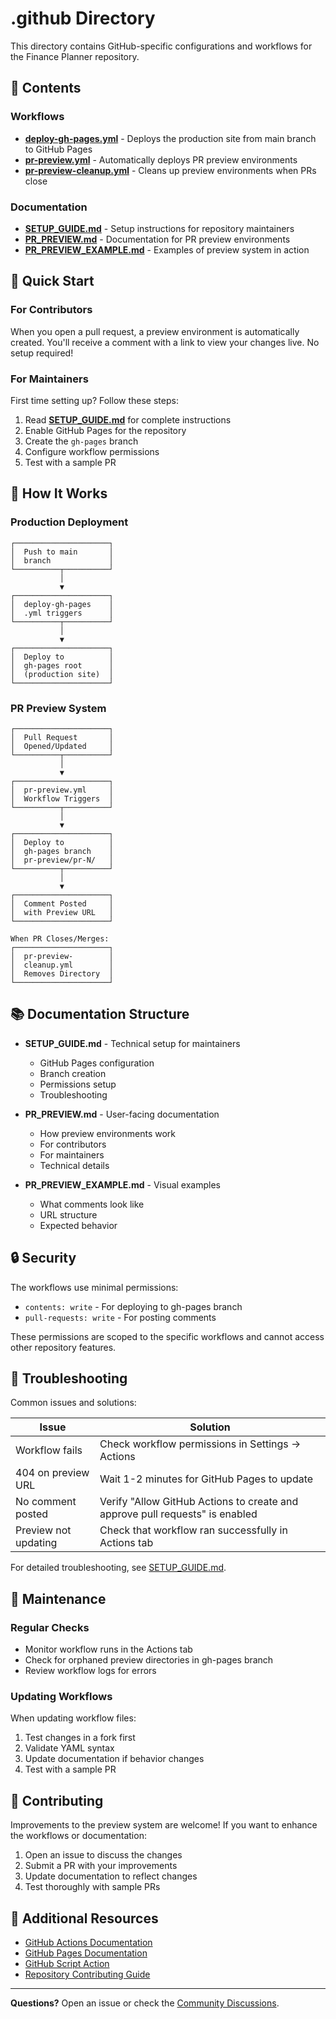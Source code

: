 # .github Directory

This directory contains GitHub-specific configurations and workflows for the Finance Planner repository.

## 📁 Contents

### Workflows

- **[deploy-gh-pages.yml](workflows/deploy-gh-pages.yml)** - Deploys the production site from main branch to GitHub Pages
- **[pr-preview.yml](workflows/pr-preview.yml)** - Automatically deploys PR preview environments
- **[pr-preview-cleanup.yml](workflows/pr-preview-cleanup.yml)** - Cleans up preview environments when PRs close

### Documentation

- **[SETUP_GUIDE.md](SETUP_GUIDE.md)** - Setup instructions for repository maintainers
- **[PR_PREVIEW.md](PR_PREVIEW.md)** - Documentation for PR preview environments
- **[PR_PREVIEW_EXAMPLE.md](PR_PREVIEW_EXAMPLE.md)** - Examples of preview system in action

## 🚀 Quick Start

### For Contributors

When you open a pull request, a preview environment is automatically created. You'll receive a comment with a link to view your changes live. No setup required!

### For Maintainers

First time setting up? Follow these steps:

1. Read **[SETUP_GUIDE.md](SETUP_GUIDE.md)** for complete instructions
2. Enable GitHub Pages for the repository
3. Create the `gh-pages` branch
4. Configure workflow permissions
5. Test with a sample PR

## 🔄 How It Works

### Production Deployment
```
┌─────────────────────┐
│  Push to main       │
│  branch             │
└──────────┬──────────┘
           │
           ▼
┌─────────────────────┐
│  deploy-gh-pages    │
│  .yml triggers      │
└──────────┬──────────┘
           │
           ▼
┌─────────────────────┐
│  Deploy to          │
│  gh-pages root      │
│  (production site)  │
└─────────────────────┘
```

### PR Preview System
```
┌─────────────────────┐
│  Pull Request       │
│  Opened/Updated     │
└──────────┬──────────┘
           │
           ▼
┌─────────────────────┐
│  pr-preview.yml     │
│  Workflow Triggers  │
└──────────┬──────────┘
           │
           ▼
┌─────────────────────┐
│  Deploy to          │
│  gh-pages branch    │
│  pr-preview/pr-N/   │
└──────────┬──────────┘
           │
           ▼
┌─────────────────────┐
│  Comment Posted     │
│  with Preview URL   │
└─────────────────────┘

When PR Closes/Merges:
┌─────────────────────┐
│  pr-preview-        │
│  cleanup.yml        │
│  Removes Directory  │
└─────────────────────┘
```

## 📚 Documentation Structure

- **SETUP_GUIDE.md** - Technical setup for maintainers
  - GitHub Pages configuration
  - Branch creation
  - Permissions setup
  - Troubleshooting

- **PR_PREVIEW.md** - User-facing documentation
  - How preview environments work
  - For contributors
  - For maintainers
  - Technical details

- **PR_PREVIEW_EXAMPLE.md** - Visual examples
  - What comments look like
  - URL structure
  - Expected behavior

## 🔒 Security

The workflows use minimal permissions:
- `contents: write` - For deploying to gh-pages branch
- `pull-requests: write` - For posting comments

These permissions are scoped to the specific workflows and cannot access other repository features.

## 🐛 Troubleshooting

Common issues and solutions:

| Issue | Solution |
|-------|----------|
| Workflow fails | Check workflow permissions in Settings → Actions |
| 404 on preview URL | Wait 1-2 minutes for GitHub Pages to update |
| No comment posted | Verify "Allow GitHub Actions to create and approve pull requests" is enabled |
| Preview not updating | Check that workflow ran successfully in Actions tab |

For detailed troubleshooting, see [SETUP_GUIDE.md](SETUP_GUIDE.md).

## 📝 Maintenance

### Regular Checks

- Monitor workflow runs in the Actions tab
- Check for orphaned preview directories in gh-pages branch
- Review workflow logs for errors

### Updating Workflows

When updating workflow files:
1. Test changes in a fork first
2. Validate YAML syntax
3. Update documentation if behavior changes
4. Test with a sample PR

## 🤝 Contributing

Improvements to the preview system are welcome! If you want to enhance the workflows or documentation:

1. Open an issue to discuss the changes
2. Submit a PR with your improvements
3. Update documentation to reflect changes
4. Test thoroughly with sample PRs

## 📖 Additional Resources

- [GitHub Actions Documentation](https://docs.github.com/en/actions)
- [GitHub Pages Documentation](https://docs.github.com/en/pages)
- [GitHub Script Action](https://github.com/actions/github-script)
- [Repository Contributing Guide](../CONTRIBUTING.md)

---

**Questions?** Open an issue or check the [Community Discussions](https://github.com/juuul/FinancePlanner/discussions).
